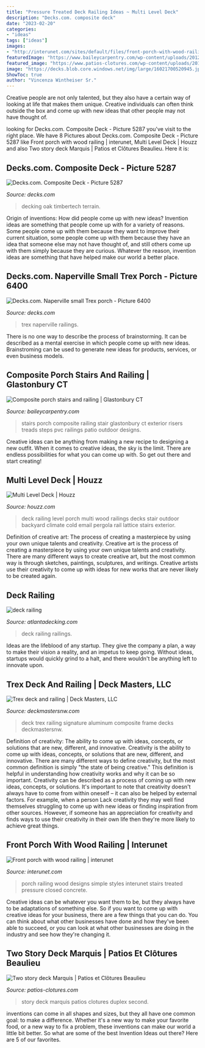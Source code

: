 ```yaml
---
title: "Pressure Treated Deck Railing Ideas ~ Multi Level Deck"
description: "Decks.com. composite deck"
date: "2023-02-20"
categories:
- "ideas"
tags: ["ideas"]
images:
- "http://interunet.com/sites/default/files/front-porch-with-wood-railing.jpg"
featuredImage: "https://www.baileycarpentry.com/wp-content/uploads/2012/12/Porch-stair-details.jpg"
featured_image: "https://www.patios-clotures.com/wp-content/uploads/2014/03/3-Two-story-deck-Marquis.jpg"
image: "https://decks.blob.core.windows.net/img/large/16021700520945.jpg"
ShowToc: true
author: "Vincenza Wintheiser Sr."
---
```



Creative people are not only talented, but they also have a certain way of looking at life that makes them unique. Creative individuals can often think outside the box and come up with new ideas that other people may not have thought of.

	

		
looking for Decks.com. Composite Deck - Picture 5287 you've visit to the right place. We have 8 Pictures about Decks.com. Composite Deck - Picture 5287 like Front porch with wood railing | interunet, Multi Level Deck | Houzz and also Two story deck Marquis | Patios et Clôtures Beaulieu. Here it is:
		
    
## Decks.com. Composite Deck - Picture 5287

<img loading=lazy src="https://decks.blob.core.windows.net/img/large/16021700520945.jpg" onerror="this.onerror=null;this.src='https://tse3.mm.bing.net/th?id=OIP.QrbhwQI9y_-GOwgKEpibagHaE6&amp;pid=15.1';" alt="Decks.com. Composite Deck - Picture 5287">

_Source: decks.com_

>decking oak timbertech terrain. 

	

Origin of inventions: How did people come up with new ideas?
Invention ideas are something that people come up with for a variety of reasons. Some people come up with them because they want to improve their current situation, some people come up with them because they have an idea that someone else may not have thought of, and still others come up with them simply because they are curious. Whatever the reason, invention ideas are something that have helped make our world a better place.

    
## Decks.com. Naperville Small Trex Porch - Picture 6400

<img loading=lazy src="https://decks.blob.core.windows.net/img/medium/16081214445174.jpg" onerror="this.onerror=null;this.src='https://tse1.mm.bing.net/th?id=OIP.ufeTaCXbq8r43n8WOvzbNwHaEK&amp;pid=15.1';" alt="Decks.com. Naperville small Trex porch - Picture 6400">

_Source: decks.com_

>trex naperville railings. 

	

There is no one way to describe the process of brainstorming. It can be described as a mental exercise in which people come up with new ideas. Brainstroming can be used to generate new ideas for products, services, or even business models.

    
## Composite Porch Stairs And Railing | Glastonbury CT

<img loading=lazy src="https://www.baileycarpentry.com/wp-content/uploads/2012/12/Porch-stair-details.jpg" onerror="this.onerror=null;this.src='https://tse1.mm.bing.net/th?id=OIP.rdzdRhCz8ZCDe1Qipdra3gHaLH&amp;pid=15.1';" alt="Composite porch stairs and railing | Glastonbury CT">

_Source: baileycarpentry.com_

>stairs porch composite railing stair glastonbury ct exterior risers treads steps pvc railings patio outdoor designs. 

	

Creative ideas can be anything from making a new recipe to designing a new outfit. When it comes to creative ideas, the sky is the limit. There are endless possibilities for what you can come up with. So get out there and start creating!

    
## Multi Level Deck | Houzz

<img loading=lazy src="https://st.hzcdn.com/fimgs/a2e1fe3d0134d1e8_8243-w500-h666-b0-p0--traditional-porch.jpg" onerror="this.onerror=null;this.src='https://tse2.mm.bing.net/th?id=OIP.Nh8zGHRX18oOjP2XFfR-ZwHaJ3&amp;pid=15.1';" alt="Multi Level Deck | Houzz">

_Source: houzz.com_

>deck railing level porch multi wood railings decks stair outdoor backyard climate cold email pergola rail lattice stairs exterior. 

	

Definition of creative art: The process of creating a masterpiece by using your own unique talents and creativity.
Creative art is the process of creating a masterpiece by using your own unique talents and creativity. There are many different ways to create creative art, but the most common way is through sketches, paintings, sculptures, and writings. Creative artists use their creativity to come up with ideas for new works that are never likely to be created again.

    
## Deck Railing

<img loading=lazy src="http://atlantadecking.com/wp-content/uploads/2015/03/20-Railing-deck-railing-hardwood-and-black-post-railing.jpg" onerror="this.onerror=null;this.src='https://tse1.mm.bing.net/th?id=OIP.r05d8zN0Uu8FTahV9PxDdwHaE8&amp;pid=15.1';" alt="deck railing">

_Source: atlantadecking.com_

>deck railing railings. 

	

Ideas are the lifeblood of any startup. They give the company a plan, a way to make their vision a reality, and an impetus to keep going. Without ideas, startups would quickly grind to a halt, and there wouldn't be anything left to innovate upon.

    
## Trex Deck And Railing | Deck Masters, LLC

<img loading=lazy src="https://deckmastersnw.com/wp-content/uploads/IMG_1925-1-e1514326547809.jpg" onerror="this.onerror=null;this.src='https://tse3.mm.bing.net/th?id=OIP.SOWCf55bLicmn2Cw3Q999gHaJ4&amp;pid=15.1';" alt="Trex deck and railing | Deck Masters, LLC">

_Source: deckmastersnw.com_

>deck trex railing signature aluminum composite frame decks deckmastersnw. 

	

Definition of creativity: The ability to come up with ideas, concepts, or solutions that are new, different, and innovative.
Creativity is the ability to come up with ideas, concepts, or solutions that are new, different, and innovative. There are many different ways to define creativity, but the most common definition is simply "the state of being creative." This definition is helpful in understanding how creativity works and why it can be so important.
Creativity can be described as a process of coming up with new ideas, concepts, or solutions. It's important to note that creativity doesn't always have to come from within oneself – it can also be helped by external factors. For example, when a person Lack creativity they may well find themselves struggling to come up with new ideas or finding inspiration from other sources. However, if someone has an appreciation for creativity and finds ways to use their creativity in their own life then they're more likely to achieve great things.

    
## Front Porch With Wood Railing | Interunet

<img loading=lazy src="http://interunet.com/sites/default/files/front-porch-with-wood-railing.jpg" onerror="this.onerror=null;this.src='https://tse1.mm.bing.net/th?id=OIP.lYH3-SfkaHfIIuEWLMI6AwHaE8&amp;pid=15.1';" alt="Front porch with wood railing | interunet">

_Source: interunet.com_

>porch railing wood designs simple styles interunet stairs treated pressure closed concrete. 

	

Creative ideas can be whatever you want them to be, but they always have to be adaptations of something else. So if you want to come up with creative ideas for your business, there are a few things that you can do. You can think about what other businesses have done and how they've been able to succeed, or you can look at what other businesses are doing in the industry and see how they're changing it.

    
## Two Story Deck Marquis | Patios Et Clôtures Beaulieu

<img loading=lazy src="https://www.patios-clotures.com/wp-content/uploads/2014/03/3-Two-story-deck-Marquis.jpg" onerror="this.onerror=null;this.src='https://tse3.mm.bing.net/th?id=OIP.26lMPj9ifyUrl10bMIRorgHaEi&amp;pid=15.1';" alt="Two story deck Marquis | Patios et Clôtures Beaulieu">

_Source: patios-clotures.com_

>story deck marquis patios clotures duplex second. 

	

inventions can come in all shapes and sizes, but they all have one common goal: to make a difference. Whether it's a new way to make your favorite food, or a new way to fix a problem, these inventions can make our world a little bit better. So what are some of the best Invention Ideas out there? Here are 5 of our favorites.

